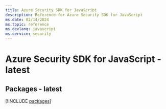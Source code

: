 ```yaml
---
title: Azure Security SDK for JavaScript
description: Reference for Azure Security SDK for JavaScript
ms.date: 02/14/2024
ms.topic: reference
ms.devlang: javascript
ms.service: security
---
```

# Azure Security SDK for JavaScript - latest
## Packages - latest
[!INCLUDE [packages](security-index.md)]